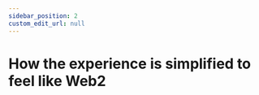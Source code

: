 ```yaml
---
sidebar_position: 2
custom_edit_url: null
---
```


# How the experience is simplified to feel like Web2